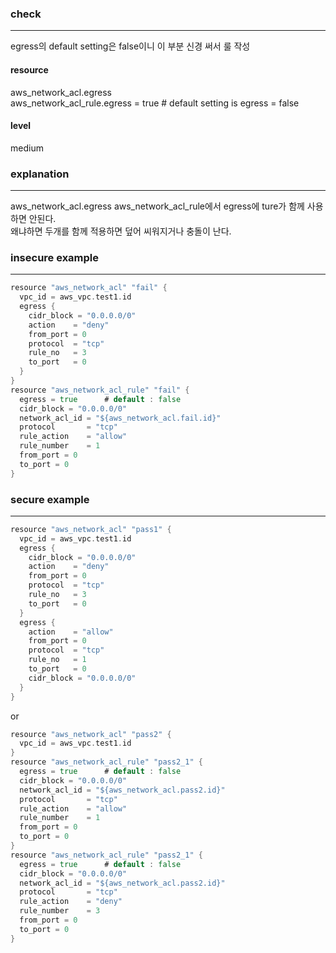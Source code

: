 ### check
---
egress의 default setting은 false이니 이 부분 신경 써서 룰 작성 <br />

#### resource
aws_network_acl.egress <br />
aws_network_acl_rule.egress = true # default setting is egress = false 


#### level
medium

### explanation

---

aws_network_acl.egress aws_network_acl_rule에서 egress에 ture가 함께 사용하면 안된다. <br />
왜냐하면 두개를 함께 적용하면 덮어 씨워지거나 충돌이 난다.

### insecure example

---

```go
resource "aws_network_acl" "fail" {
  vpc_id = aws_vpc.test1.id
  egress {
    cidr_block = "0.0.0.0/0"
    action    = "deny"
    from_port = 0
    protocol  = "tcp"
    rule_no   = 3
    to_port   = 0
  }
}
resource "aws_network_acl_rule" "fail" {
  egress = true      # default : false
  cidr_block = "0.0.0.0/0"
  network_acl_id = "${aws_network_acl.fail.id}"
  protocol       = "tcp"
  rule_action    = "allow"
  rule_number    = 1
  from_port = 0
  to_port = 0
}

```


### secure example

---

```go
resource "aws_network_acl" "pass1" {
  vpc_id = aws_vpc.test1.id
  egress {
    cidr_block = "0.0.0.0/0"
    action    = "deny"
    from_port = 0
    protocol  = "tcp"
    rule_no   = 3
    to_port   = 0
  }
  egress {
    action    = "allow"
    from_port = 0
    protocol  = "tcp"
    rule_no   = 1
    to_port   = 0
    cidr_block = "0.0.0.0/0"
  }
}
```
or

```go
resource "aws_network_acl" "pass2" {
  vpc_id = aws_vpc.test1.id
}
resource "aws_network_acl_rule" "pass2_1" {
  egress = true      # default : false
  cidr_block = "0.0.0.0/0"
  network_acl_id = "${aws_network_acl.pass2.id}"
  protocol       = "tcp"
  rule_action    = "allow"
  rule_number    = 1
  from_port = 0
  to_port = 0
}
resource "aws_network_acl_rule" "pass2_1" {
  egress = true      # default : false
  cidr_block = "0.0.0.0/0"
  network_acl_id = "${aws_network_acl.pass2.id}"
  protocol       = "tcp"
  rule_action    = "deny"
  rule_number    = 3
  from_port = 0
  to_port = 0
}
```
